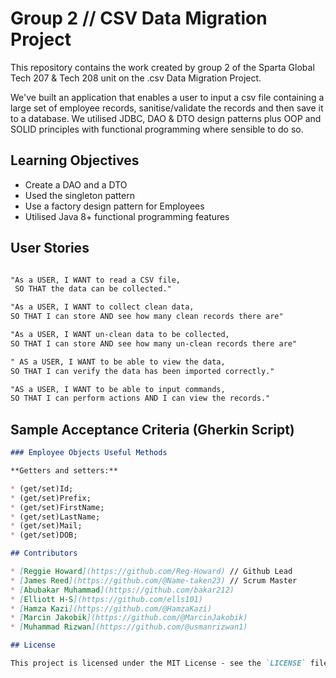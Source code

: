 # Group 2 // CSV Data Migration Project

This repository contains the work created by group 2 of the Sparta Global Tech 207 & Tech 208 unit on the .csv Data Migration Project.

We've built an application that enables a user to input a csv file containing a large set of employee records, sanitise/validate the records and then save it to a database. We utilised JDBC, DAO & DTO design patterns plus OOP and SOLID principles with functional programming where sensible to do so.

## Learning Objectives

* Create a DAO and a DTO
* Used the singleton pattern
* Use a factory design pattern for Employees
* Utilised Java 8+ functional programming features

## User Stories

```md

"As a USER, I WANT to read a CSV file,
 SO THAT the data can be collected." 

"As a USER, I WANT to collect clean data,
SO THAT I can store AND see how many clean records there are" 

"As a USER, I WANT un-clean data to be collected,
SO THAT I can store AND see how many un-clean records there are" 

" AS a USER, I WANT to be able to view the data,
SO THAT I can verify the data has been imported correctly." 

"AS a USER, I WANT to be able to input commands,
SO THAT I can perform actions AND I can view the records."

```

## Sample Acceptance Criteria (Gherkin Script)

```md
### Employee Objects Useful Methods

**Getters and setters:**

* (get/set)Id;
* (get/set)Prefix;
* (get/set)FirstName;
* (get/set)LastName;
* (get/set)Mail;
* (get/set)DOB;

## Contributors

* [Reggie Howard](https://github.com/Reg-Howard) // Github Lead
* [James Reed](https://github.com/@Name-taken23) // Scrum Master
* [Abubakar Muhammad](https://github.com/bakar212)
* [Elliott H-S](https://github.com/ells101)
* [Hamza Kazi](https://github.com/@HamzaKazi)
* [Marcin Jakobik](https://github.com/@MarcinJakobik)
* [Muhammad Rizwan](https://github.com/@usmanrizwan1)

## License

This project is licensed under the MIT License - see the `LICENSE` file for details.
